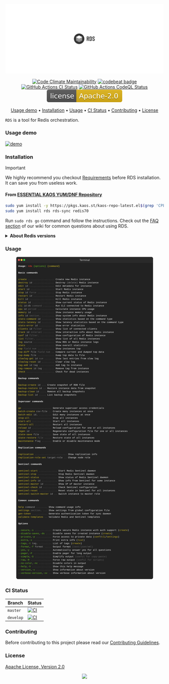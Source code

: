 <p align="center"><a href="#readme"><img src=".github/images/card.svg"/></a></p>

<p align="center">
  <a href="https://kaos.sh/l/rds"><img src="https://kaos.sh/l/b1568323e77e3a605a24.svg" alt="Code Climate Maintainability" /></a>
  <a href="https://kaos.sh/b/rds"><img src="https://kaos.sh/b/b9119bdd-79a1-46e8-8f31-238843410ad8.svg" alt="codebeat badge" /></a>
  <a href="https://kaos.sh/w/rds/ci"><img src="https://kaos.sh/w/rds/ci.svg" alt="GitHub Actions CI Status" /></a>
  <a href="https://kaos.sh/w/rds/codeql"><img src="https://kaos.sh/w/rds/codeql.svg" alt="GitHub Actions CodeQL Status" /></a>
  <a href="#license"><img src=".github/images/license.svg"/></a>
</p>

<p align="center"><a href="#usage-demo">Usage demo</a> • <a href="#installation">Installation</a> • <a href="#usage">Usage</a> • <a href="#ci-status">CI Status</a> • <a href="#contributing">Contributing</a> • <a href="#license">License</a></p>

`RDS` is a tool for Redis orchestration.

### Usage demo

[![demo](https://gh.kaos.st/rds-100a.gif)](#usage-demo)

### Installation

> [!IMPORTANT]
> We highly recommend you checkout [Requirements](https://github.com/essentialkaos/rds/wiki/Requirements) before RDS installation. It can save you from useless work.

#### From [ESSENTIAL KAOS YUM/DNF Repository](https://pkgs.kaos.st)

```bash
sudo yum install -y https://pkgs.kaos.st/kaos-repo-latest.el$(grep 'CPE_NAME' /etc/os-release | tr -d '"' | cut -d':' -f5).noarch.rpm
sudo yum install rds rds-sync redis70
```

Run `sudo rds go` command and follow the instructions. Check out the [FAQ section](https://kaos.sh/rds/w/FAQ) of our wiki for common questions about using RDS.

<details><summary><b>About Redis versions</b></summary><p>

RDS supports the next versions of Redis and Sentinel:

* `6.0.x`
* `6.2.x`
* `7.0.x` **← ʀᴇᴄᴏᴍᴍᴇɴᴅᴇᴅ**
* `7.2.x`

RDS packages do not have Redis as a dependency, so you can install it from any source (_package, sources, prebuilt binaries…_).

[ESSENTIAL KAOS YUM/DNF Repository](https://pkgs.kaos.st) provides pinned (_pinned to a specific version, for example, 7.0.x_) and unpinned versions of the Redis package:

* `redis`
* `redis60`
* `redis62`
* `redis70` **← ʀᴇᴄᴏᴍᴍᴇɴᴅᴇᴅ**
* `redis72`

</p></details>

### Usage

<p align="center"><img src=".github/images/usage.svg"/></p>

### CI Status

| Branch | Status |
|--------|--------|
| `master` | [![CI](https://kaos.sh/w/rds/ci.svg?branch=master)](https://kaos.sh/w/rds/ci?query=branch:master) |
| `develop` | [![CI](https://kaos.sh/w/rds/ci.svg?branch=develop)](https://kaos.sh/w/rds/ci?query=branch:develop) |

### Contributing

Before contributing to this project please read our [Contributing Guidelines](https://github.com/essentialkaos/contributing-guidelines#contributing-guidelines).

### License

[Apache License, Version 2.0](https://www.apache.org/licenses/LICENSE-2.0)

<p align="center"><a href="https://essentialkaos.com"><img src="https://gh.kaos.st/ekgh.svg"/></a></p>
